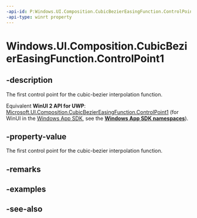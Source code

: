 ```yaml
---
-api-id: P:Windows.UI.Composition.CubicBezierEasingFunction.ControlPoint1
-api-type: winrt property
---
```


<!-- Property syntax
public Windows.Foundation.Numerics.Vector2 ControlPoint1 { get; }
-->

# Windows.UI.Composition.CubicBezierEasingFunction.ControlPoint1

## -description
The first control point for the cubic-bezier interpolation function.

Equivalent **WinUI 2 API for UWP**: [Microsoft.UI.Composition.CubicBezierEasingFunction.ControlPoint1](/windows/winui/api/microsoft.ui.composition.cubicbeziereasingfunction.controlpoint1) (for WinUI in the [Windows App SDK](/windows/apps/windows-app-sdk/), see the **[Windows App SDK namespaces](/windows/windows-app-sdk/api/winrt/)**).

## -property-value
The first control point for the cubic-bezier interpolation function.

## -remarks

## -examples

## -see-also
